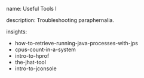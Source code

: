 name: Useful Tools I

description: Troubleshooting paraphernalia.

insights:

- how-to-retrieve-running-java-processes-with-jps
- cpus-count-in-a-system
- intro-to-hprof
- the-jhat-tool
- intro-to-jconsole
